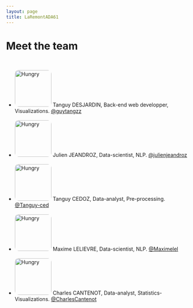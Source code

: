 ```yaml
---
layout: page
title: LaRemontADA61
---
```

# Meet the team
<br>

<ul class="img_container">
         <li>
            <img src="../assets/img/TUN.png" alt="Hungry" width="100" height="100" style="border-radius: 10px;" >
            Tanguy DESJARDIN, Back-end web developper, Visualizations.
            <a href="https://github.com/guytangzz">@guytangzz</a>
            <br/><br/>
         </li>
         <li>
            <img src="../assets/img/JJZ.png" alt="Hungry" width="100" height="100" style="border-radius: 10px;" >
            Julien JEANDROZ, Data-scientist, NLP.
            <a href="https://github.com/julienjeandroz">@julienjeandroz</a>
            <br/><br/>
         </li>
         <li>
            <img src="../assets/img/TCZ.png" alt="Hungry" width="100" height="100" style="border-radius: 10px;" >
            Tanguy CEDOZ, Data-analyst, Pre-processing.
            <a href="https://github.com/Tanguy-ced">@Tanguy-ced</a>
            <br/><br/>
         </li>
         <li>
            <img src="../assets/img/MLE.png" alt="Hungry" width="100" height="100" style="border-radius: 10px;" >
            Maxime LELIEVRE, Data-scientist, NLP.
            <a href="https://github.com/Maximelel">@Maximelel</a>
            <br/><br/>
         </li>
         <li>
            <img src="../assets/img/CCT.png" alt="Hungry" width="100" height="100" style="border-radius: 10px;" >
            Charles CANTENOT, Data-analyst, Statistics-Visualizations.
            <a href="https://github.com/CharlesCantenot">@CharlesCantenot</a>
            <br/><br/>
         </li>
      </ul>
